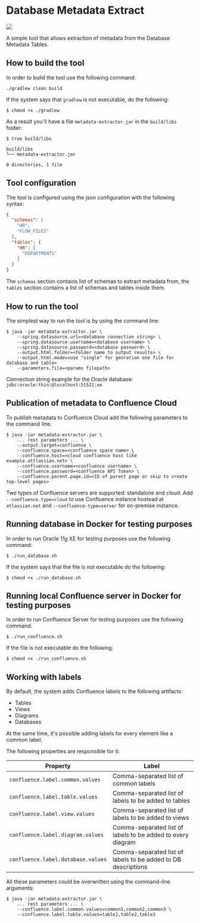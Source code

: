 # Database Metadata Extract

![](https://github.com/aabarmin/database-metadata-extractor/workflows/Java%20CI%20with%20Gradle/badge.svg)

A simple tool that allows extraction of metadata from the Database Metadata Tables. 

## How to build the tool

In order to build the tool use the following command:

```shell script
./gradlew clean build
```

If the system says that `gradlew` is not executable, do the following:

```shell script
$ chmod +x ./gradlew
```

As a result you'll have a file `metadata-extractor.jar` in the `build/libs` folder:

```shell script
$ tree build/libs

build/libs
└── metadata-extractor.jar

0 directories, 1 file
```

## Tool configuration

The tool is configured using the json configuration with the following syntax:

```json
{
  "schemas": [
    "HR",
    "FLOW_FILES"
  ],
  "tables": {
    "HR": [
      "DEPARTMENTS"
    ]
  }
}
```

The `schemas` section contains list of schemas to extract metadata from, the `tables` section contains
a list of schemas and tables inside them. 

## How to run the tool

The simplest way to run the tool is by using the command line:

```shell script
$ java -jar metadata-extractor.jar \
    --spring.datasource.url=<database connection string> \
    --spring.datasource.username=<database username> \ 
    --spring.datasource.password=<database password> \
    --output.html.folder=<folder name to output results> \
    --output.html.mode=<use "single" for genration one file for database and table>
    --parameters.file=<params filepath>
```

Connection string example for the Oracle database: `jdbc:oracle:thin:@localhost:51521:xe`

## Publication of metadata to Confluence Cloud

To publish metadata to Confluence Cloud add the following parameters to the command line:

```shell script
$ java -jar metadata-extractor.jar \
    ... rest parameters ... \
    --output.target=confluence \
    --confluence.space=<confluence space name> \
    --confluence.host=<cloud confluence host like example.attlassian.net> \
    --confluence.username=<confluence username> \
    --confluence.password=<confluence API Token> \
    --confluence.parent.page.id=<ID of parent page or skip to create top-level pages>
```

Two types of Confluence servers are supported: standalone and cloud. Add `--confluence.type=cloud`
to use Confluence instance hostead at `atlassian.net` and `--confluence-type=server` for on-premise
instance. 

## Running database in Docker for testing purposes

In order to run Oracle 11g XE for testing purposes use the following command:

```shell script
$ ./run_database.sh
```

If the system says that the file is not executable do the following:

```shell script
$ chmod +x ./run_database.sh
```

## Running local Confluence server in Docker for testing purposes

In order to run Confluence Server for testing purposes use the following command:

```shell script
$ ./run_confluence.sh
```

If the file is not executable do the following:

```shell script
$ chmod +x ./run_confluence.sh
```

## Working with labels

By default, the system adds Confluence labels to the following artifacts:
* Tables
* Views
* Diagrams
* Databases

At the same time, it's possible adding labels for every element like a common label.

The following properties are responsible for it:

| Property | Label |
| --- | --- |
| `confluence.label.common.values` | Comma-separated list of common labels |
| `confluence.label.table.values` | Comma-separated list of labels to be added to tables |
| `confluence.label.view.values` | Comma-separated list of labels to be added to views |
| `confluence.label.diagram.values` | Comma-separated list of labels to be added to every diagram |
| `confluence.label.database.values` | Comma-separated list of labels to be added to DB descriptions |

All these parameters could be overwritten using the command-line arguments:

```shell script
$ java -jar metadata-extractor.jar \
    ... rest parameters ... \
    --confluence.label.common.values=common1,common2,common3 \
    --confluence.label.table.values=table1,table2,table3
```
